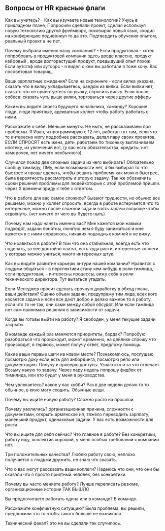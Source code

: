 ## Вопросы от HR красные флаги

Как вы учитесь? - Как вы изучаете новые технологии? Учусь в прикладном плане, Попросили сделали проект, сделал используя новую технологию другой фреймворк, поковырял новый язык, сходил на конференцию подчернкул то да это. Подтвердить обучение опытом, реальный проект а не пет.

Почему выбрали именно нашу компанию? - Если продуктовая - хотел попробовать в продуктовой компании здесь вроде классно, продукт кайфовый , вроде долгорастущий продукт, предыдущий опыт похож. Если аутстаф или аутсорс - я видел с кем вы работали я тоже хочу. Вас посоветовал товарищ.

Ваши зарплатные ожидания? Если на скрининге - если вилка указана, сказать что в вилку укладываетесь, рандом из вилки. Если вилки нет, сказать что не ориентуетесь по рынку, спросить вилку. Если после собеса: сказать чуть выше вилки, торговаться через другие офферы 

Каким вы видите своего будущего начальника, команду? Хорошие люди, люди приятные, адекватных коллег чтобы работу работать с ними.

Расскажите о себе. Меньше минуты. Не ныть, не рассказываем про проблемы. Я Иван, я программирую с 12 лет, работал тут там, если что то интересно могу подробнее рассказать, делал пару своих проектов, ЕСЛИ СПРОСЯТ есть жена, дети,  работаем по тихоньку выплачиваем ипотеку, из увлечений вот, (у вас есть обязательства, кредиты, нет заморочек, нет ничего необычного)

Случился пожар две сложных задачи из чего выбирать? Обязательно сообщу тимлиду, ПМу, если возможности нет, я бы выбирал то что быстрее и проще сделать, чтобы  решить проблему как можно быстрее, была вероятность рассмотреть и вторую задачу. Так же обозначить сроки решения проблемы для людейкоторые с этой проблемой пришли. через Х времени приду к тебе с ответом.

Что в работе для вас самое сложное?  Бывают трудности, но обычно все решаемо, можно у коллег спросить, всегда в работе встерчается что то интересное,  можно после сложной задачи взять задачи попроще чтобы отдохнуть. (нет ничего от чего вы будете ныть)

Почему нам надо нанять именно вас? Мне кажется мои навыки подходят, задачи понятны, понятно чем я буду заниматься и мне кажется я с ними справлюсь, никаких подводных комней я не вижу.

Что нравиться в работе? В том что она стабильная, всегда есть что поделать, за нее достойно платят, есть куда расти, интересные коллеги у которых можно учиться, много интересных штук. 

Как вы видите развитие карьеры внтури нашей компании? Нравится с людьми общаться - в перспективи стану кем нибудь в роли тимлида, если продуктовая,  - интересны процессы, вижу себя в роли технического директора. Тут вытаться угадать.

Если Менеджер просит сделать срочную доработку в обход плана, ваши действия? Оценю объем задачи, предупрежу тим лида, всех кого касается задача и если все дают добро и делаю важное то в работу, если что то не так, они сами между собой обсудят. Или если тимлида нет сам принимаю решения в зависимости от задачи.

Когда вы готовы выйти на работу? Я свободен, у меня текущие задачи закрыты.

В команде каждый раз меняются приоритеты, бардак? Попробую разобраться что происходит, может временно, на дейлике спрошу что происходит, я теряюсь, может получу ответ, предложу помощь.

Какие ваши первые шаги на новом месте? Познакомлюсь, послушаю, посмотрю доку если есть для анбординга, посмотрю репо или документацию. Получу и проверю доступы. Узнаю кто и за что отвечает. Возьму какую то задачу. Через пару недель попрошу фидбек от тимилида, или кто будет у меня в руководстве.

Чем увлекаетесь? какое у вас хобби? Раз в две недели делаю то то обычное, в кино могу сходить. Обычные вещи.

Почему вы ищите новую работу? Сложно расто на прошлой.

Почему уволились? организационная причина, сложности с документами, открыть армянское ип, тяжело переводить зарплату,  маленький продукт, одинаковые задачи. У вас есть возможности для роста.

Что вы ищите для себя сейчас? Что главное в работе? Без конкретики, работу ищу, коллектив хороший, у меня особых требований к компании нет.

Три положительных качества? Люблю работу свою, неплохо получается с людьми дружить, не знаю что сказать.

Что о вас могут рассказать ваши коллеги? Надеюсь что они, что они бы сказали что я просто приятный человек, без конкретики.

Почему вы часто меняете работу? Лучше переписать резюме, организационные истории ТАК ВЫШЛО

Вы предпочитаете работать одина или в команде? В команде.

Расскажите конфликтную ситуацию? Была проблема, вы решили, предложили что то чтобы такого больше не возникало.

Технический факап? это не вы сделали так случилось.
